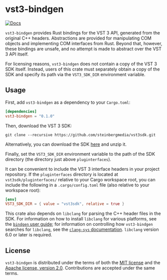 # vst3-bindgen

[![Docs](https://github.com/coupler-rs/vst3-bindgen/actions/workflows/docs.yml/badge.svg?branch=master)](https://coupler.rs/vst3-bindgen/)

`vst3-bindgen` provides Rust bindings for the VST 3 API, generated from the original C++ headers. Abstractions are provided for manipulating COM objects and implementing COM interfaces from Rust. Beyond that, however, these bindings are unsafe, and no attempt is made to abstract over the VST 3 API itself.

For licensing reasons, `vst3-bindgen` does not contain a copy of the VST 3 SDK itself. Instead, users of this crate must separately obtain a copy of the SDK and specify its path via the `VST3_SDK_DIR` environment variable.

## Usage

First, add `vst3-bindgen` as a dependency to your `Cargo.toml`:

```toml
[dependencies]
vst3-bindgen = "0.1.0"
```

Then, download the VST 3 SDK:

```console
git clone --recursive https://github.com/steinbergmedia/vst3sdk.git
```

Alternatively, you can download the SDK [here](https://www.steinberg.net/developers/) and unzip it.

Finally, set the `VST3_SDK_DIR` environment variable to the path of the SDK directory (the directory just above `pluginterfaces`).

It can be convenient to include the VST 3 interface headers in your project repository. If the `pluginterfaces` directory is located at `vst3sdk/pluginterfaces/` relative to your Cargo workspace root, you can include the following in a `.cargo/config.toml` file (also relative to your workspace root):

```toml
[env]
VST3_SDK_DIR = { value = "vst3sdk", relative = true }
```

This crate also depends on `libclang` for parsing the C++ header files in the SDK. For information on how to install `libclang` for various platforms, see the [`bindgen` user guide](https://rust-lang.github.io/rust-bindgen/requirements.html#clang); for information on controlling how `vst3-bindgen` searches for `libclang`, see the [`clang-sys` documentation](https://github.com/KyleMayes/clang-sys#readme). `libclang` version 6.0 or later is required.

## License

`vst3-bindgen` is distributed under the terms of both the [MIT license](LICENSE-MIT) and the [Apache license, version 2.0](LICENSE-APACHE). Contributions are accepted under the same terms.
